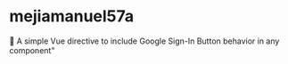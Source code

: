 # mejiamanuel57a
🔐 A simple Vue directive to include Google Sign-In Button behavior in any component"
